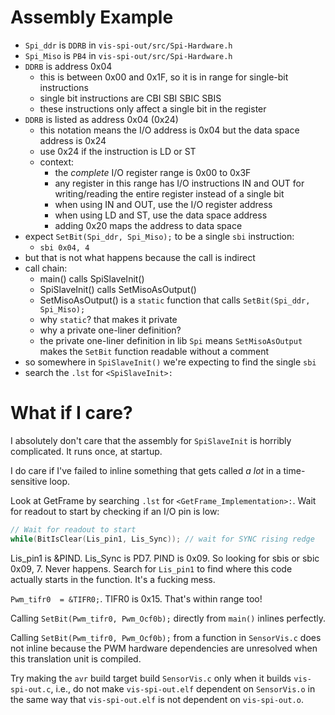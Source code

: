 # Assembly Example
- `Spi_ddr` is `DDRB` in `vis-spi-out/src/Spi-Hardware.h`
- `Spi_Miso` is `PB4` in `vis-spi-out/src/Spi-Hardware.h`
- `DDRB` is address 0x04
    - this is between 0x00 and 0x1F, so it is in range for single-bit instructions
    - single bit instructions are CBI SBI SBIC SBIS
    - these instructions only affect a single bit in the register
- `DDRB` is listed as address 0x04 (0x24)
    - this notation means the I/O address is 0x04 but the data space address is
      0x24
    - use 0x24 if the instruction is LD or ST
    - context:
        - the *complete* I/O register range is 0x00 to 0x3F
        - any register in this range has I/O instructions IN and OUT for
          writing/reading the entire register instead of a single bit
        - when using IN and OUT, use the I/O register address
        - when using LD and ST, use the data space address
        - adding 0x20 maps the address to data space
- expect `SetBit(Spi_ddr, Spi_Miso);` to be a single `sbi` instruction:
    - `sbi 0x04, 4`
- but that is not what happens because the call is indirect
- call chain:
    - main() calls SpiSlaveInit()
    - SpiSlaveInit() calls SetMisoAsOutput()
    - SetMisoAsOutput() is a `static` function that calls
      `SetBit(Spi_ddr, Spi_Miso);`
    - why `static`? that makes it private
    - why a private one-liner definition?
    - the private one-liner definition in lib `Spi` means `SetMisoAsOutput`
      makes the `SetBit` function readable without a comment
- so somewhere in `SpiSlaveInit()` we're expecting to find the single `sbi`
- search the `.lst` for `<SpiSlaveInit>:`

# What if I care?
I absolutely don't care that the assembly for `SpiSlaveInit` is horribly
complicated. It runs once, at startup.

I do care if I've failed to inline something that gets called *a lot* in a
time-sensitive loop.

Look at GetFrame by searching `.lst` for `<GetFrame_Implementation>:`. Wait for
readout to start by checking if an I/O pin is low:

```c
// Wait for readout to start
while(BitIsClear(Lis_pin1, Lis_Sync)); // wait for SYNC rising redge
```
Lis_pin1 is &PIND. Lis_Sync is PD7. PIND is 0x09. So looking for sbis or sbic
0x09, 7. Never happens. Search for `Lis_pin1` to find where this code actually
starts in the function. It's a fucking mess.

`Pwm_tifr0  = &TIFR0;`. TIFR0 is 0x15. That's within range too!

Calling `SetBit(Pwm_tifr0, Pwm_Ocf0b);` directly from `main()` inlines
perfectly.

Calling `SetBit(Pwm_tifr0, Pwm_Ocf0b);` from a function in `SensorVis.c` does
not inline because the PWM hardware dependencies are unresolved when this
translation unit is compiled.

Try making the `avr` build target build `SensorVis.c` only when it builds
`vis-spi-out.c`, i.e., do not make `vis-spi-out.elf` dependent on `SensorVis.o`
in the same way that `vis-spi-out.elf` is not dependent on `vis-spi-out.o`.

